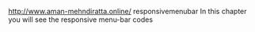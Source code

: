 http://www.aman-mehndiratta.online/ responsivemenubar
In this chapter you will see the responsive menu-bar codes
